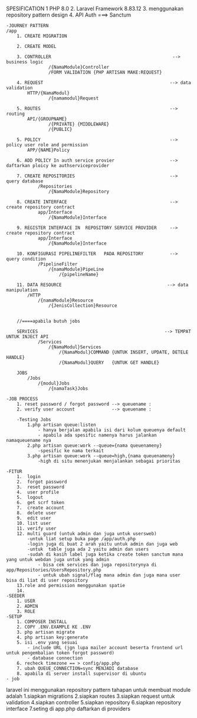   SPESIFICATION
        1 PHP 8.0
        2. Laravel Framework 8.83.12
        3. menggunakan repository pattern design
        4. API Auth ===> Sanctum
 
    -JOURNEY PATTERN
    /app
        1. CREATE MIGRATION

        2. CREATE MODEL
        
        3. CONTROLLER                                              --> business logic
                    /{NamaModule}Controller
                    /FORM VALIDATION {PHP ARTISAN MAKE:REQUEST}
        
        4. REQUEST                                                --> data validation
            HTTP/{NamaModul}
                    /{namamodul}Request
       
        5. ROUTES                                                 --> routing
            API/{GROUPNAME}
                    /{PRIVATE} {MIDDLEWARE}
                    /{PUBLIC}
        
        5. POLICY                                                 --> policy user role and permission
            APP/{NAME}Policy

        6. ADD POLICY In auth service provier                     --> daftarkan ploicy ke authserviceprovider

        7. CREATE REPOSITORIES                                    --> query database
                /Repositories
                    /{NamaModule}Repository
        
        8. CREATE INTERFACE                                       --> create repository contract
                app/Interface
                    /{NamaModule}Interface

        9. REGISTER INTERFACE IN  REPOSITORY SERVICE PROVIDER     --> create repository contract
                app/Interface
                    /{NamaModule}Interface
        
        10. KONFIGURASI PIPELINEFILTER   PADA REPOSITORY          --> query condition
                /PipelineFilter
                    /{namaModule}PipeLine
                        /{pipelineName}

        11. DATA RESOURCE                                        --> data manipulation
            /HTTP
                /{namaModule}Resource
                    /{JenisCollection}Resource
        
    
        //====apabila butuh jobs
    
        SERVICES                                                --> TEMPAT UNTUK INJECT API
                /Services
                    /{NamaModul}Services
                        /{NamaModul}COMMAND {UNTUK INSERT, UPDATE, DETELE HANDLE}
                        /{NamaModul}QUERY   {UNTUK GET HANDLE}
        
        JOBS
            /Jobs
                /{modul}Jobs
                    /{namaTask}Jobs

    -JOB PROCESS
        1. reset password / forgot password --> queuename :  
        2. verify user account              --> queuename :    
        
        -Testing Jobs
            1.php artisan queue:listen
                - hanya berjalan apabila isi dari kolum queuenya default
                - apabila ada spesific namenya harus jalankan namaqueuename nya
            2.php artisan queue:work --queue={nama queuenameny} 
                -spesific ke nama terkait
            3.php artisan queue:work --queue=high,{nama queuenameny} 
                -high di situ menenjukan menjalankan sebagai prioritas

    -FITUR
        1.  login
        2.  forgot password
        3.  reset password
        4.  user profile
        5.  logout
        6.  get scrf token
        7.  create account
        8.  delete user
        9.  edit user
        10. list user
        11. verify user
        12. multi guard (untuk admin dan juga untuk usersweb)
            -untuk liat setup buka page /app/auth.php
            -login juga di buat 2 arah yaitu untuk admin dan juga web
            -untuk  table juga ada 2 yaitu admin dan users
            -sudah di kasih label juga ketika create token sanctum mana yang untuk webdan juga untuk yang admin
                - bisa cek services dan juga repositorynya di app/Repositories/UsersRepository.php
                - untuk ubah signal/flag mana admin dan juga mana user bisa di liat di user repository
        13.role and permission menggunakan spatie
        14. 
    -SEEDER
        1. USER
        2. ADMIN
        3. ROLE
    -SETUP
        1. COMPOSER INSTALL
        2. COPY .ENV.EXAMPLE KE .ENV
        3. php artisan migrate
        4. php artisan key:generate
        5. isi .env yang sesuai 
            - include URL (jgn lupa mailer account beserta frontend url untuk pengembalian token forgot password)
            - database connection
        6. recheck timezone == > config/app.php
        7. ubah QUEUE_CONNECTION=sync MENJADI database
        8. apabila di server install supervisor di ubuntu
    - job 

laravel ini menggunakan repository pattern tahapan untuk membuat module adalah
1.siapkan migrations
2.siapkan routes
3.siapkan request untuk validation
4.siapkan controller
5.siapkan repository
6.siapkan repository interface
7.seting di app.php daftarkan di providers
